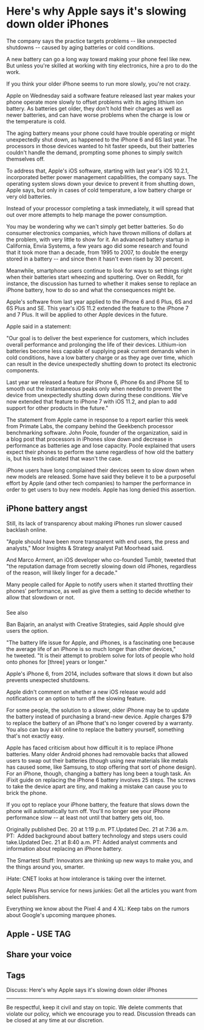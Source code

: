Here's why Apple says it's slowing down older iPhones
=====================================================

The company says the practice targets problems -- like unexpected shutdowns -- caused by aging batteries or cold conditions.

A new battery can go a long way toward making your phone feel like new. But unless you're skilled at working with tiny electronics, hire a pro to do the work.

If you think your older iPhone seems to run more slowly, you're not crazy. 

Apple on Wednesday said a software feature released last year makes your phone operate more slowly to offset problems with its aging lithium ion battery. As batteries get older, they don't hold their charges as well as newer batteries, and can have worse problems when the charge is low or the temperature is cold. 

The aging battery means your phone could have trouble operating or might unexpectedly shut down, as happened to the iPhone 6 and 6S last year. The processors in those devices wanted to hit faster speeds, but their batteries couldn't handle the demand, prompting some phones to simply switch themselves off.

To address that, Apple's iOS software, starting with last year's iOS 10.2.1, incorporated better power management capabilities, the company says. The operating system slows down your device to prevent it from shutting down, Apple says, but only in cases of cold temperature, a low battery charge or very old batteries. 

Instead of your processor completing a task immediately, it will spread that out over more attempts to help manage the power consumption.

You may be wondering why we can't simply get better batteries. So do consumer electronics companies, which have thrown millions of dollars at the problem, with very little to show for it. An advanced battery startup in California, Envia Systems, a few years ago did some research and found that  it took more than a decade, from 1995 to 2007, to double the energy stored in a battery -- and since then it hasn't even risen  by 30 percent. 

Meanwhile, smartphone users continue to look for ways to set things right when their batteries start wheezing and sputtering. Over on Reddit, for instance, the discussion has turned to whether it makes sense to replace an iPhone battery, how to do so and what the consequences might be.

Apple's software from last year applied to the iPhone 6 and 6 Plus, 6S and 6S Plus and SE. This year's iOS 11.2 extended the feature to the iPhone 7 and 7 Plus. It will be applied to other Apple devices in the future. 

Apple said in a statement:

"Our goal is to deliver the best experience for customers, which includes overall performance and prolonging the life of their devices. Lithium-ion batteries become less capable of supplying peak current demands when in cold conditions, have a low battery charge or as they age over time, which can result in the device unexpectedly shutting down to protect its electronic components. 

Last year we released a feature for iPhone 6, iPhone 6s and iPhone SE to smooth out the instantaneous peaks only when needed to prevent the device from unexpectedly shutting down during these conditions. We've now extended that feature to iPhone 7 with iOS 11.2, and plan to add support for other products in the future."

The statement from Apple came in response to a report earlier this week from Primate Labs, the company behind the Geekbench processor benchmarking software. John Poole, founder of the organization, said in a blog post that processors in iPhones slow down and decrease in performance as batteries age and lose capacity. Poole explained that users expect their phones to perform the same regardless of how old the battery is, but his tests indicated that wasn't the case. 

iPhone users have long complained their devices seem to slow down when new models are released. Some have said they believe it to be a purposeful effort by Apple (and other tech companies) to hamper the performance in order to get users to buy new models. Apple has long denied this assertion. 

iPhone battery angst
--------------------

Still, its lack of transparency about making iPhones run slower caused backlash online.

"Apple should have been more transparent with end users, the press and analysts," Moor Insights & Strategy analyst Pat Moorhead said. 

And Marco Arment, an iOS developer who co-founded Tumblr, tweeted that "the reputation damage from secretly slowing down old iPhones, regardless of the reason, will likely linger for a decade." 

Many people called for Apple to notify users when it started throttling their phones' performance, as well as give them a setting to decide whether to allow that slowdown or not. 

### 
See also


Ban Bajarin, an analyst with Creative Strategies, said Apple should give users the option. 

"The battery life issue for Apple, and iPhones, is a fascinating one because the average life of an iPhone is so much longer than other devices," he tweeted. "It is their attempt to problem solve for lots of people who hold onto phones for [three] years or longer."

Apple's iPhone 6, from 2014, includes software that slows it down but also prevents unexpected shutdowns. 

Apple didn't comment on whether a new iOS release would add notifications or an option to turn off the slowing feature.

For some people, the solution to a slower, older iPhone may be to update the battery instead of purchasing a brand-new device. Apple charges $79 to replace the battery of an iPhone that's no longer covered by a warranty. You also can buy a kit online to replace the battery yourself, something that's not exactly easy. 

Apple has faced criticism about how difficult it is to replace iPhone batteries. Many older Android phones had removable backs that allowed users to swap out their batteries (though using new materials like metals has caused some, like Samsung, to stop offering that sort of phone design). For an iPhone, though, changing a battery has long been a tough task. An iFixit guide on replacing the iPhone 6 battery involves 25 steps. The screws to take the device apart are tiny, and making a mistake can cause you to brick the phone.

If you opt to replace your iPhone battery, the feature that slows down the phone will automatically turn off. You'll no longer see your iPhone performance slow -- at least not until that battery gets old, too. 

Originally published Dec. 20 at 1:19 p.m. PT.Updated Dec. 21 at 7:36 a.m. PT:  Added background about battery technology and steps users could take.Updated Dec. 21 at 8:40 a.m. PT: Added analyst comments and information about replacing an iPhone battery.

The Smartest Stuff: Innovators are thinking up new ways to make you, and the things around you, smarter.

iHate: CNET looks at how intolerance is taking over the internet.

Apple News Plus service for news junkies: Get all the articles you want from select publishers.

Everything we know about the Pixel 4 and 4 XL: Keep tabs on the rumors about Google's upcoming marquee phones.

Apple - USE TAG
---------------

Share your voice
----------------

Tags
----


Discuss: Here's why Apple says it's slowing down older iPhones

----------------------------------------------------------------

Be respectful, keep it civil and stay on topic. We delete comments that violate our policy, which we encourage you to read. Discussion threads can be closed at any time at our discretion.